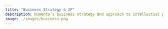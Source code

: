 ```yaml
---
title: "Business Strategy & IP"
description: Numenta’s business strategy and approach to intellectual property (IP) is to create an active research community as well as to enable strong commercial opportunities
image: ./images/business.png
---
```


